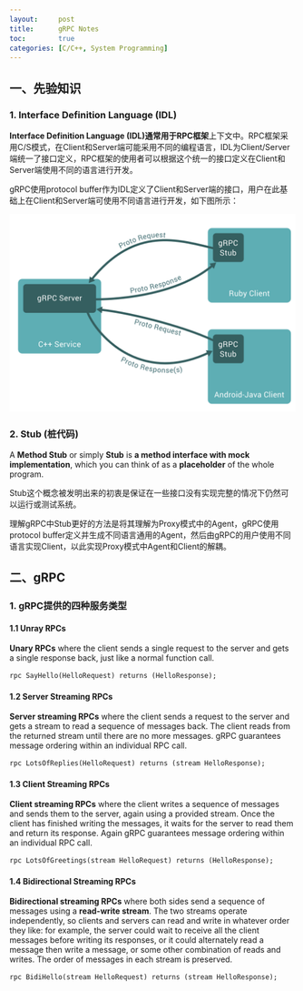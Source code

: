 ```yaml
---
layout:     post
title:      gRPC Notes
toc:        true
categories: [C/C++, System Programming]
---
```

## 一、先验知识
### 1. Interface Definition Language (IDL)
**Interface Definition Language (IDL)**通常用于**RPC框架**上下文中。RPC框架采用C/S模式，在Client和Server端可能采用不同的编程语言，IDL为Client/Server端统一了接口定义，RPC框架的使用者可以根据这个统一的接口定义在Client和Server端使用不同的语言进行开发。

gRPC使用protocol buffer作为IDL定义了Client和Server端的接口，用户在此基础上在Client和Server端可使用不同语言进行开发，如下图所示：
 
![gRPC Big Picture](/assets/posts/gRPC/grpc_big_picture.png)

### 2. Stub (桩代码)
A **Method Stub** or simply **Stub** is **a method interface with mock implementation**,
which you can think of as a **placeholder** of the whole program.

Stub这个概念被发明出来的初衷是保证在一些接口没有实现完整的情况下仍然可以运行或测试系统。 

理解gRPC中Stub更好的方法是将其理解为Proxy模式中的Agent，gRPC使用protocol buffer定义并生成不同语言通用的Agent，然后由gRPC的用户使用不同语言实现Client，以此实现Proxy模式中Agent和Client的解耦。

## 二、gRPC
### 1. gRPC提供的四种服务类型
#### 1.1 Unray RPCs
**Unary RPCs** where the client sends a single request to the server and gets a single response back, just like a normal function call.
```protobuf
rpc SayHello(HelloRequest) returns (HelloResponse);
```
#### 1.2 Server Streaming RPCs
**Server streaming RPCs** where the client sends a request to the server and gets a stream to read a sequence of messages back. The client reads from the returned stream until there are no more messages. gRPC guarantees message ordering within an individual RPC call.
```protobuf
rpc LotsOfReplies(HelloRequest) returns (stream HelloResponse);
```
#### 1.3 Client Streaming RPCs
**Client streaming RPCs** where the client writes a sequence of messages and sends them to the server, again using a provided stream. Once the client has finished writing the messages, it waits for the server to read them and return its response. Again gRPC guarantees message ordering within an individual RPC call.
```protobuf
rpc LotsOfGreetings(stream HelloRequest) returns (HelloResponse);
```
#### 1.4 Bidirectional Streaming RPCs
**Bidirectional streaming RPCs** where both sides send a sequence of messages using a **read-write stream**. The two streams operate independently, so clients and servers can read and write in whatever order they like: for example, the server could wait to receive all the client messages before writing its responses, or it could alternately read a message then write a message, or some other combination of reads and writes. The order of messages in each stream is preserved.
```protobuf
rpc BidiHello(stream HelloRequest) returns (stream HelloResponse);
```